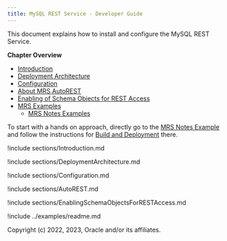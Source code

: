 ```yaml
---
title: MySQL REST Service - Developer Guide
---
```


This document explains how to install and configure the MySQL REST Service.

__Chapter Overview__

- [Introduction](#introduction-to-the-mysql-rest-service)
- [Deployment Architecture](#deployment-architecture)
- [Configuration](#configuration-of-the-mysql-rest-service)
- [About MRS AutoREST](#about-mrs-autorest)
- [Enabling of Schema Objects for REST Access](#enabling-of-schema-objects-for-rest-access)
- [MRS Examples](#mysql-rest-service-mrs-examples)
  - [MRS Notes Examples](#mrs-notes-examples)

To start with a hands on approach, directly go to the [MRS Notes Example](#mrs-notes-examples) and follow the instructions for [Build and Deployment](#build-and-deployment) there.

!include sections/Introduction.md

!include sections/DeploymentArchitecture.md

!include sections/Configuration.md

!include sections/AutoREST.md

!include sections/EnablingSchemaObjectsForRESTAccess.md

!include ../examples/readme.md

Copyright (c) 2022, 2023, Oracle and/or its affiliates.
